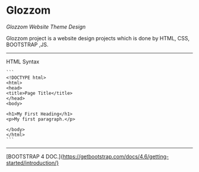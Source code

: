 # Glozzom


<feat> *Glozzom Website Theme Design*
  
 Glozzom project is a website design projects which is done by HTML, CSS, BOOTSTRAP ,JS.
 
  <hr/>

HTML Syntax
  
    ```
    <!DOCTYPE html>
    <html>
    <head>
    <title>Page Title</title>
    </head>
    <body>

    <h1>My First Heading</h1>
    <p>My first paragraph.</p>

    </body>
    </html>
    ```
 <hr/>

[BOOTSTRAP 4 DOC.]{https://getbootstrap.com/docs/4.6/getting-started/introduction/}

